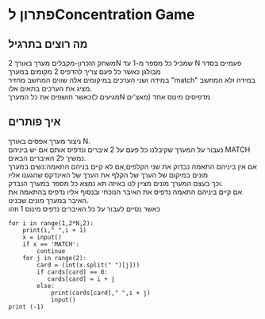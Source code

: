 # פתרון לConcentration Game
## מה רוצים בתרגיל
משחק הזכרון-מקבלים מערך באורך 2N שמכיל כל מספר מ-1 עד N פעמיים בסדר מבולגן כאשר כל פעם צריך להדפיס 2 מקומים במערך\
במידה ושני הערכים במיקומים אלה שווים המחשב מחזיר "match" במידה ולא המחשב מציג את הערכים בתאים אלו.\
כאשר חושפים את כל המערך(מגיעים לN מאצ'ים) מדפיסים מינוס אחד
## איך פותרים
ניצור מערך אפסים באורך N.\
נעבור על המערך שקיבלנו כל פעם על 2 איברים ונדפיס אותם אם יש ביניהם MATCH נמשיך ל2 האיברים הבאים.\
אם אין ביניהם התאמה נבדוק את שני הקלפים,אם לא קיים בניהם התאמה:נשים במערך מונים במיקום של הערך של הקלף את הערך של האינדקס שהגענו אליו\
וכך בעצם המערך מונים מציין לנו באיזה תא נמצא כל מספר במערך הנבדק.\
אם קיים ביניהם התאמה נדפיס את האיבר הנוכחי ובנסוף אליו נדפיס בהתאמה את האיבר במערך מונים שבנינו.\
כאשר נסיים לעבור על כל האיברים נדפיס מינוס 1 וזהו
```
for i in range(1,2*N,2):
    print(i," ",i + 1)
    x = input()
    if x == 'MATCH':
        continue
    for j in range(2):
        card = (int(x.split(" ")[j]))
        if cards[card] == 0:
           cards[card] = i + j
        else:
            print(cards[card]," ",i + j)
            input()
print (-1)
```
